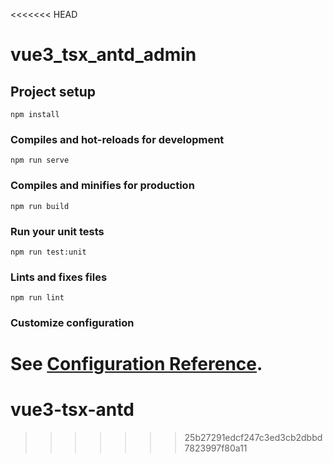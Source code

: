<<<<<<< HEAD
# vue3_tsx_antd_admin

## Project setup
```
npm install
```

### Compiles and hot-reloads for development
```
npm run serve
```

### Compiles and minifies for production
```
npm run build
```

### Run your unit tests
```
npm run test:unit
```

### Lints and fixes files
```
npm run lint
```

### Customize configuration
See [Configuration Reference](https://cli.vuejs.org/config/).
=======
# vue3-tsx-antd
>>>>>>> 25b27291edcf247c3ed3cb2dbbd7823997f80a11
